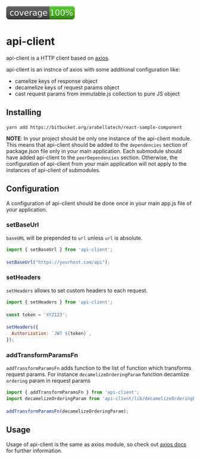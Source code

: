 ![IMAGE](./coverage.svg)

# api-client

api-client is a HTTP client based on [axios](https://github.com/mzabriskie/axios).

api-client is an instnce of axios with some additional configuration like:
* camelize keys of response object
* decamelize keys of request params object
* cast request params from immutable.js collection to pure JS object

## Installing
`yarn add https://bitbucket.org/arabellatech/react-sample-component`

**NOTE**: In your project should be only one instance of the api-client module. This means that api-client should be added to the `dependencies` section of package.json file only in your main application. Each submodule should have added api-client to the `peerDependencies` section. Otherwise, the configuration of api-client from your main application will not apply to the instances of api-client of submodules.

## Configuration

A configuration of api-client should be done once in your main app.js file of your application.

### setBaseUrl
`baseURL` will be prepended to `url` unless `url` is absolute.

```js
import { setBaseUrl } from 'api-client';

setBaseUrl("https://yourhost.com/api");
```

### setHeaders
`setHeaders` allows to set custom headers to each request.

```js
import { setHeaders } from 'api-client';

const token = 'XYZ123';

setHeaders({
  Authorization: `JWT ${token}`,
});
```

### addTransformParamsFn
`addTransformParamsFn` adds function to the list of function which transforms request params. For instance `decamelizeOrderingParam` function decamlize `ordering` param in request params

```js
import { addTransformParamsFn } from 'api-client';
import decamelizeOrderingParam from 'api-client/lib/decamelizeOrderingParam';

addTransformParamsFn(decamelizeOrderingParam);
```

## Usage

Usage of api-client is the same as axios module, so check out [axios docs](https://github.com/mzabriskie/axios) for further information.